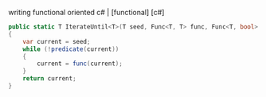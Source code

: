 writing functional oriented c# | [functional] [c#]

```cs
public static T IterateUntil<T>(T seed, Func<T, T> func, Func<T, bool> predicate)
{
    var current = seed;
    while (!predicate(current))
    {
        current = func(current);
    }
    return current;
}
```

